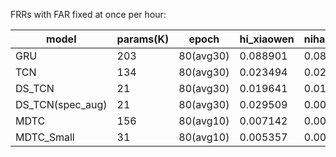 FRRs with FAR fixed at once per hour:

| model            | params(K) | epoch     | hi_xiaowen | nihao_wenwen |
|------------------|-----------|-----------|------------|--------------|
| GRU              | 203       | 80(avg30) | 0.088901   | 0.083827     |
| TCN              | 134       | 80(avg30) | 0.023494   | 0.029884     |
| DS_TCN           | 21        | 80(avg30) | 0.019641   | 0.018325     |
| DS_TCN(spec_aug) | 21        | 80(avg30) | 0.029509   | 0.008928     |
| MDTC             | 156       | 80(avg10) | 0.007142   | 0.005920     |
| MDTC_Small       | 31        | 80(avg10) | 0.005357   | 0.005920     |
